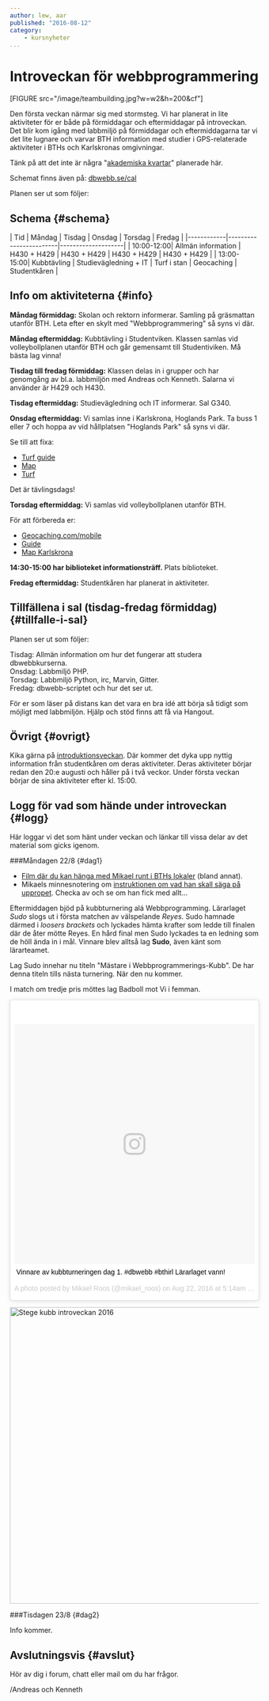 ```yaml
---
author: lew, aar
published: "2016-08-12"
category:
    - kursnyheter
...
```

Introveckan för webbprogrammering
==================================

[FIGURE src="/image/teambuilding.jpg?w=w2&h=200&cf"]

Den första veckan närmar sig med stormsteg. Vi har planerat in lite aktiviteter för er både på förmiddagar och eftermiddagar på introveckan. Det blir kom igång med labbmiljö på förmiddagar och eftermiddagarna tar vi det lite lugnare och varvar BTH information med studier i GPS-relaterade aktiviteter i BTHs och Karlskronas omgivningar.  

<!--more-->

Tänk på att det inte är några "[akademiska kvartar](https://sv.wikipedia.org/wiki/Akademisk_kvart)" planerade här.  

Schemat finns även på: [dbwebb.se/cal](http://dbwebb.se/cal)

Planen ser ut som följer:  




Schema {#schema}
-----------------------------------

| Tid | Måndag   | Tisdag       | Onsdag | Torsdag | Fredag |
|------------|------------------------|--------------------|
| 10:00-12:00| Allmän information | H430 + H429 | H430 + H429 | H430 + H429 | H430 + H429 |
| 13:00-15:00| Kubbtävling             | Studievägledning + IT     | Turf i stan | Geocaching | Studentkåren |


Info om aktiviteterna {#info}
-----------------------------------

**Måndag förmiddag:** Skolan och rektorn informerar. Samling på gräsmattan utanför BTH. Leta efter en skylt med "Webbprogrammering" så syns vi där.  

**Måndag eftermiddag:** Kubbtävling i Studentviken. Klassen samlas vid volleybollplanen utanför BTH och går gemensamt till Studentiviken. Må bästa lag vinna!  

**Tisdag till fredag förmiddag:** Klassen delas in i grupper och har genomgång av bl.a. labbmiljön med Andreas och Kenneth. Salarna vi använder är H429 och H430.  

**Tisdag eftermiddag:** Studievägledning och IT informerar. Sal G340. 

**Onsdag eftermiddag:** Vi samlas inne i Karlskrona, Hoglands Park. Ta buss 1 eller 7 och hoppa av vid hållplatsen "Hoglands Park" så syns vi där.  

Se till att fixa:  

* [Turf guide](http://wiki.turfgame.com/sv/wiki/Installations-_och_komma-ig%C3%A5ng-guide)
* [Map](https://turfgame.com/map)
* [Turf](https://turfgame.com)

Det är tävlingsdags!

**Torsdag eftermiddag:** Vi samlas vid volleybollplanen utanför BTH.  

För att förbereda er:  

* [Geocaching.com/mobile](https://www.geocaching.com/mobile/)  
* [Guide](https://www.geocaching.com/guide/)  
* [Map Karlskrona](https://www.geocaching.com/map/#?ll=56.17449,15.57848&z=14)  

**14:30-15:00 har biblioteket informationsträff.**  Plats biblioteket.

**Fredag eftermiddag:** Studentkåren har planerat in aktiviteter.



Tillfällena i sal (tisdag-fredag förmiddag) {#tillfalle-i-sal}
-----------------------------------
Planen ser ut som följer:  

Tisdag: Allmän information om hur det fungerar att studera dbwebbkurserna.  
Onsdag: Labbmiljö PHP.  
Torsdag: Labbmiljö Python, irc, Marvin, Gitter.  
Fredag: dbwebb-scriptet och hur det ser ut.  

För er som läser på distans kan det vara en bra idé att börja så tidigt som möjligt med labbmiljön. Hjälp och stöd finns att få via Hangout.



Övrigt {#ovrigt}
-----------------------------------
Kika gärna på [introduktionsveckan](http://www.bthstudent.se/ny-student/introduktionsveckan/). Där kommer det dyka upp nyttig information från studentkåren om deras aktiviteter. Deras aktiviteter börjar redan den 20:e augusti och håller på i två veckor. Under första veckan börjar de sina aktiviteter efter kl. 15:00.



Logg för vad som hände under introveckan {#logg}
-----------------------------------

Här loggar vi det som hänt under veckan och länkar till vissa delar av det material som gicks igenom.



###Måndagen 22/8 {#dag1}

* [Film där du kan hänga med Mikael runt i BTHs lokaler](https://www.youtube.com/playlist?list=PLKtP9l5q3ce_strrmFRWhLnPJzViNcwee) (bland annat). 
* Mikaels minnesnotering om [instruktionen om vad han skall säga på uppropet](https://goo.gl/EbCkbM). Checka av och se om han fick med allt...

Eftermiddagen bjöd på kubbturnering alá Webbprogramming. Lärarlaget *Sudo* slogs ut i första matchen av välspelande *Reyes*. Sudo hamnade därmed i *loosers brackets* och lyckades hämta krafter som ledde till finalen där de åter mötte Reyes. En hård final men Sudo lyckades ta en ledning som de höll ända in i mål. Vinnare blev alltså lag **Sudo**, även känt som lärarteamet.

Lag Sudo innehar nu titeln "Mästare i Webbprogrammerings-Kubb". De har denna titeln tills nästa turnering. När den nu kommer.

I match om tredje pris möttes lag Badboll mot Vi i femman. 

<blockquote class="instagram-media" data-instgrm-captioned data-instgrm-version="7" style=" background:#FFF; border:0; border-radius:3px; box-shadow:0 0 1px 0 rgba(0,0,0,0.5),0 1px 10px 0 rgba(0,0,0,0.15); margin: 1px; max-width:658px; padding:0; width:99.375%; width:-webkit-calc(100% - 2px); width:calc(100% - 2px);"><div style="padding:8px;"> <div style=" background:#F8F8F8; line-height:0; margin-top:40px; padding:50.0% 0; text-align:center; width:100%;"> <div style=" background:url(data:image/png;base64,iVBORw0KGgoAAAANSUhEUgAAACwAAAAsCAMAAAApWqozAAAABGdBTUEAALGPC/xhBQAAAAFzUkdCAK7OHOkAAAAMUExURczMzPf399fX1+bm5mzY9AMAAADiSURBVDjLvZXbEsMgCES5/P8/t9FuRVCRmU73JWlzosgSIIZURCjo/ad+EQJJB4Hv8BFt+IDpQoCx1wjOSBFhh2XssxEIYn3ulI/6MNReE07UIWJEv8UEOWDS88LY97kqyTliJKKtuYBbruAyVh5wOHiXmpi5we58Ek028czwyuQdLKPG1Bkb4NnM+VeAnfHqn1k4+GPT6uGQcvu2h2OVuIf/gWUFyy8OWEpdyZSa3aVCqpVoVvzZZ2VTnn2wU8qzVjDDetO90GSy9mVLqtgYSy231MxrY6I2gGqjrTY0L8fxCxfCBbhWrsYYAAAAAElFTkSuQmCC); display:block; height:44px; margin:0 auto -44px; position:relative; top:-22px; width:44px;"></div></div> <p style=" margin:8px 0 0 0; padding:0 4px;"> <a href="https://www.instagram.com/p/BJaRyRGAk_h/" style=" color:#000; font-family:Arial,sans-serif; font-size:14px; font-style:normal; font-weight:normal; line-height:17px; text-decoration:none; word-wrap:break-word;" target="_blank">Vinnare av kubbturneringen dag 1. #dbwebb #bthirl Lärarlaget vann!</a></p> <p style=" color:#c9c8cd; font-family:Arial,sans-serif; font-size:14px; line-height:17px; margin-bottom:0; margin-top:8px; overflow:hidden; padding:8px 0 7px; text-align:center; text-overflow:ellipsis; white-space:nowrap;">A photo posted by Mikael Roos (@mikael_roos) on <time style=" font-family:Arial,sans-serif; font-size:14px; line-height:17px;" datetime="2016-08-22T12:14:27+00:00">Aug 22, 2016 at 5:14am PDT</time></p></div></blockquote> <script async defer src="//platform.instagram.com/en_US/embeds.js"></script>

<a data-flickr-embed="true"  href="https://www.flickr.com/photos/mikaelroos/29048626122/in/dateposted-public/" title="Stege kubb introveckan 2016"><img src="https://c3.staticflickr.com/9/8479/29048626122_12d19b6c4d_c.jpg" width="800" height="600" alt="Stege kubb introveckan 2016"></a><script async src="//embedr.flickr.com/assets/client-code.js" charset="utf-8"></script>



###Tisdagen 23/8 {#dag2}

Info kommer.




Avslutningsvis {#avslut}
-----------------------------------

Hör av dig i forum, chatt eller mail om du har frågor.


/Andreas och Kenneth
